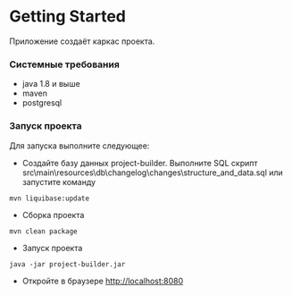 # Getting Started
Приложение создаёт каркас проекта.

### Системные требования
* java 1.8 и выше
* maven
* postgresql

### Запуск проекта
Для запуска выполните следующее:
* Создайте базу данных project-builder.
Выполните SQL скрипт src\main\resources\db\changelog\changes\structure_and_data.sql 
или запустите команду 
```
mvn liquibase:update
```
* Сборка проекта
```
mvn clean package
```
* Запуск проекта
```
java -jar project-builder.jar
```
* Откройте в браузере [http://localhost:8080](http://localhost:8080)
